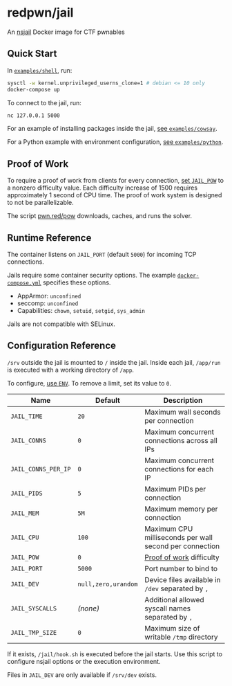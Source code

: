 # redpwn/jail

An [nsjail](https://nsjail.dev) Docker image for CTF pwnables

## Quick Start

In [`examples/shell`](https://github.com/redpwn/jail/tree/master/examples/shell), run:

```sh
sysctl -w kernel.unprivileged_userns_clone=1 # debian <= 10 only
docker-compose up
```

To connect to the jail, run:

```sh
nc 127.0.0.1 5000
```

For an example of installing packages inside the jail, [see `examples/cowsay`](https://github.com/redpwn/jail/blob/master/examples/cowsay/Dockerfile).

For a Python example with environment configuration, [see `examples/python`](https://github.com/redpwn/jail/blob/master/examples/python/Dockerfile).

## Proof of Work

To require a proof of work from clients for every connection, [set `JAIL_POW`](#configuration-reference) to a nonzero difficulty value.
Each difficulty increase of 1500 requires approximately 1 second of CPU time.
The proof of work system is designed to not be parallelizable.

The script [pwn.red/pow](https://pwn.red/pow) downloads, caches, and runs the solver.

## Runtime Reference

The container listens on `JAIL_PORT` (default `5000`) for incoming TCP connections.

Jails require some container security options.
The example [`docker-compose.yml`](https://github.com/redpwn/jail/blob/master/examples/shell/docker-compose.yml) specifies these options.

- AppArmor: `unconfined`
- seccomp: `unconfined`
- Capabilities: `chown`, `setuid`, `setgid`, `sys_admin`

Jails are not compatible with SELinux.

## Configuration Reference

`/srv` outside the jail is mounted to `/` inside the jail.
Inside each jail, `/app/run` is executed with a working directory of `/app`.

To configure, [use `ENV`](https://docs.docker.com/engine/reference/builder/#env).
To remove a limit, set its value to `0`.

| Name                | Default             | Description                                             |
| ------------------- | ------------------- | ------------------------------------------------------- |
| `JAIL_TIME`         | `20`                | Maximum wall seconds per connection                     |
| `JAIL_CONNS`        | `0`                 | Maximum concurrent connections across all IPs           |
| `JAIL_CONNS_PER_IP` | `0`                 | Maximum concurrent connections for each IP              |
| `JAIL_PIDS`         | `5`                 | Maximum PIDs per connection                             |
| `JAIL_MEM`          | `5M`                | Maximum memory per connection                           |
| `JAIL_CPU`          | `100`               | Maximum CPU milliseconds per wall second per connection |
| `JAIL_POW`          | `0`                 | [Proof of work](#proof-of-work) difficulty              |
| `JAIL_PORT`         | `5000`              | Port number to bind to                                  |
| `JAIL_DEV`          | `null,zero,urandom` | Device files available in `/dev` separated by `,`       |
| `JAIL_SYSCALLS`     | _(none)_            | Additional allowed syscall names separated by `,`       |
| `JAIL_TMP_SIZE`     | `0`                 | Maximum size of writable `/tmp` directory               |

If it exists, `/jail/hook.sh` is executed before the jail starts.
Use this script to configure nsjail options or the execution environment.

Files in `JAIL_DEV` are only available if `/srv/dev` exists.

